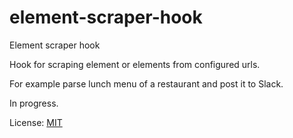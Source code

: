 # element-scraper-hook
Element scraper hook

Hook for scraping element or elements from configured urls.

For example parse lunch menu of a restaurant and post it to Slack.

In progress.

License: [MIT](LICENSE)
